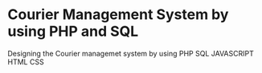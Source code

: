 # Courier Management System by using PHP and SQL
 Designing the Courier managemet system by using PHP SQL JAVASCRIPT HTML CSS
